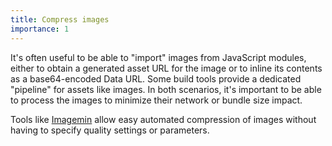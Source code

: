 ```yaml
---
title: Compress images
importance: 1
---
```


It's often useful to be able to "import" images from JavaScript modules, either to obtain a generated asset URL for the image or to inline its contents as a base64-encoded Data URL. Some build tools provide a dedicated "pipeline" for assets like images. In both scenarios, it's important to be able to process the images to minimize their network or bundle size impact.

Tools like [Imagemin](https://github.com/imagemin/imagemin) allow easy automated compression of images without having to specify quality settings or parameters.
